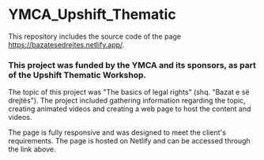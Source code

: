 # YMCA_Upshift_Thematic
This repository includes the source code of the page https://bazatesedrejtes.netlify.app/.

### This project was funded by the YMCA and its sponsors, as part of the Upshift Thematic Workshop.
The topic of this project was "The basics of legal rights" (shq. "Bazat e së drejtës").
The project included gathering information regarding the topic, creating animated videos and creating a web page to host the content and videos.

The page is fully responsive and was designed to meet the client's requirements.
The page is hosted on Netlify and can be accessed through the link above.
